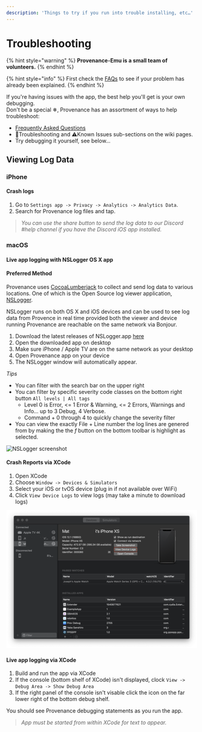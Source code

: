 ```yaml
---
description: 'Things to try if you run into trouble installing, etc…'
---
```


# Troubleshooting

{% hint style="warning" %}
**Provenance-Emu is a small team of volunteers.**
{% endhint %}

{% hint style="info" %}
First check the [FAQs](https://github.com/Provenance-Emu/Provenance/wiki/Frequently-Asked-Questions) to see if your problem has already been explained.
{% endhint %}

 If you're having issues with the app, the best help you'll get is your own debugging.  
 Don't be a special ❄, Provenance has an assortment of ways to help troubleshoot:

* [Frequently Asked Questions](../faqs.md)
* 💢Troubleshooting and ⚠️Known Issues sub-sections on the wiki pages.
* Try debugging it yourself, see below…

## Viewing Log Data

### iPhone

#### **Crash logs**

1. Go to `Settings app -> Privacy -> Analytics -> Analytics Data`.
2. Search for Provenance log files and tap. 

> _You can use the share button to send the log data to our Discord \#help channel if you have the Discord iOS app installed._

### macOS

#### **Live app logging with NSLogger OS X app**

#### **Preferred Method**

Provenance uses [CocoaLumberjack](https://github.com/CocoaLumberjack/CocoaLumberjack) to collect and send log data to various locations. One of which is the Open Source log viewer application, [NSLogger](https://github.com/fpillet/NSLogger/).

NSLogger runs on both OS X and iOS devices and can be used to see log data from Provence in real time provided both the viewer and device running Provenance are reachable on the same network via Bonjour.

1. Download the latest releases of NSLogger.app [here](https://github.com/fpillet/NSLogger/releases)
2. Open the downloaded app on desktop
3. Make sure iPhone / Apple TV are on the same network as your desktop
4. Open Provenance app on your device
5. The NSLogger window will automatically appear.

_Tips_

* You can filter with the search bar on the upper right
* You can filter by specific severity code classes on the bottom right button `All levels | All tags`
  * Level 0 is Error, &lt;= 1 Error & Warning, &lt;= 2 Errors, Warnings and Info... up to 3 Debug, 4 Verbose.
  * Command + 0 through 4 to quickly change the severity filter
* You can view the exactly File + Line number the log lines are genered from by making the the _f_ button on the bottom toolbar is highlight as selected.

![NSLogger screenshot](https://cdn-images-1.medium.com/max/800/1*bscivru9GJ_NwuDFeYg2YA.png)

#### **Crash Reports via XCode**

1. Open XCode
2. Choose `Window -> Devices & Simulators`
3. Select your iOS or tvOS device \(plug in if not available over WiFi\)
4. Click `View Device Logs` to view logs \(may take a minute to download logs\)

![](../.gitbook/assets/image.png)

#### **Live app logging via XCode**

1. Build and run the app via XCode
2. If the console \(bottom shelf of XCode\) isn't displayed, clock `View -> Debug Area -> Show Debug Area`
3. If the right panel of the console isn't visable click the icon on the far lower right of the bottom debug shelf.

You should see Provenance debugging statements as you run the app.

> _App must be started from within XCode for text to appear._

